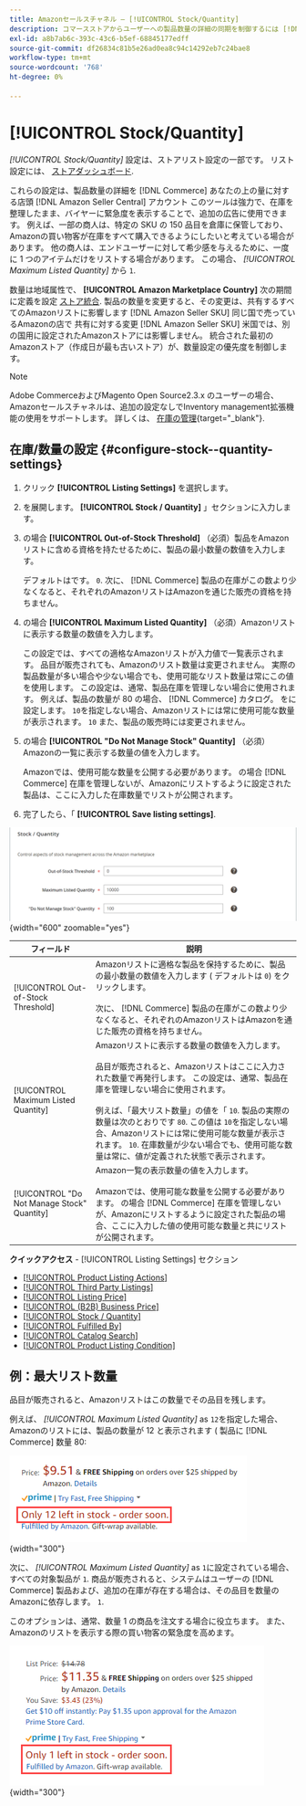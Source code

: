 ```yaml
---
title: Amazonセールスチャネル — [!UICONTROL Stock/Quantity]
description: コマースストアからユーザーへの製品数量の詳細の同期を制御するには [!DNL Amazon Seller Central] アカウントに追加する場合は、「在庫/数量」設定を更新します。
exl-id: a8b7ab6c-393c-43c6-b5ef-68845177edff
source-git-commit: df26834c81b5e26ad0ea8c94c14292eb7c24bae8
workflow-type: tm+mt
source-wordcount: '768'
ht-degree: 0%

---
```


# [!UICONTROL Stock/Quantity]

*[!UICONTROL Stock/Quantity]* 設定は、ストアリスト設定の一部です。 リスト設定には、 [ストアダッシュボード](./amazon-store-dashboard.md).

これらの設定は、製品数量の詳細を [!DNL Commerce] あなたの上の量に対する店頭 [!DNL Amazon Seller Central] アカウント このツールは強力で、在庫を整理したまま、バイヤーに緊急度を表示することで、追加の広告に使用できます。 例えば、一部の商人は、特定の SKU の 150 品目を倉庫に保管しており、Amazonの買い物客が在庫をすべて購入できるようにしたいと考えている場合があります。 他の商人は、エンドユーザーに対して希少感を与えるために、一度に 1 つのアイテムだけをリストする場合があります。 この場合、 *[!UICONTROL Maximum Listed Quantity]* から `1`.

数量は地域属性で、 **[!UICONTROL Amazon Marketplace Country]** 次の期間に定義を設定 [ストア統合](./store-integration.md). 製品の数量を変更すると、その変更は、共有するすべてのAmazonリストに影響します [!DNL Amazon Seller SKU] 同じ国で売っているAmazonの店で 共有に対する変更 [!DNL Amazon Seller SKU] 米国では、別の国用に設定されたAmazonストアには影響しません。 統合された最初のAmazonストア（作成日が最も古いストア）が、数量設定の優先度を制御します。

>[!NOTE]
>
>Adobe CommerceおよびMagento Open Source2.3.x のユーザーの場合、Amazonセールスチャネルは、追加の設定なしでInventory management拡張機能の使用をサポートします。 詳しくは、 [在庫の管理](https://docs.magento.com/user-guide/v2.3/catalog/inventory-management.html){target="_blank"}.

## 在庫/数量の設定 {#configure-stock--quantity-settings}

1. クリック **[!UICONTROL Listing Settings]** を選択します。

1. を展開します。 **[!UICONTROL Stock / Quantity]** 」セクションに入力します。

1. の場合 **[!UICONTROL Out-of-Stock Threshold]** （必須）製品をAmazonリストに含める資格を持たせるために、製品の最小数量の数値を入力します。

   デフォルトはです。 `0`. 次に、 [!DNL Commerce] 製品の在庫がこの数より少なくなると、それぞれのAmazonリストはAmazonを通じた販売の資格を持ちません。

1. の場合 **[!UICONTROL Maximum Listed Quantity]** （必須）Amazonリストに表示する数量の数値を入力します。

   この設定では、すべての適格なAmazonリストが入力値で一覧表示されます。 品目が販売されても、Amazonのリスト数量は変更されません。 実際の製品数量が多い場合や少ない場合でも、使用可能なリスト数量は常にこの値を使用します。 この設定は、通常、製品在庫を管理しない場合に使用されます。 例えば、製品の数量が 80 の場合、 [!DNL Commerce] カタログ。 をに設定します。 `10`を指定しない場合、Amazonリストには常に使用可能な数量が表示されます。 `10` また、製品の販売時には変更されません。

1. の場合 **[!UICONTROL "Do Not Manage Stock" Quantity]** （必須）Amazonの一覧に表示する数量の値を入力します。

   Amazonでは、使用可能な数量を公開する必要があります。 の場合 [!DNL Commerce] 在庫を管理しないが、Amazonにリストするように設定された製品は、ここに入力した在庫数量でリストが公開されます。

1. 完了したら、「 **[!UICONTROL Save listing settings]**.

![在庫/数量の設定](assets/amazon-stock-quantity.png){width="600" zoomable="yes"}

| フィールド | 説明 |
|---|---|
| [!UICONTROL Out-of-Stock Threshold] | Amazonリストに適格な製品を保持するために、製品の最小数量の数値を入力します ( デフォルトは `0`) をクリックします。<br><br>次に、 [!DNL Commerce] 製品の在庫がこの数より少なくなると、それぞれのAmazonリストはAmazonを通じた販売の資格を持ちません。 |
| [!UICONTROL Maximum Listed Quantity] | Amazonリストに表示する数量の数値を入力します。<br><br>品目が販売されると、Amazonリストはここに入力された数量で再発行します。 この設定は、通常、製品在庫を管理しない場合に使用されます。<br><br>例えば、「最大リスト数量」の値を「 `10`. 製品の実際の数量は次のとおりです `80`. この値は `10`を指定しない場合、Amazonリストには常に使用可能な数量が表示されます。 `10`. 在庫数量が少ない場合でも、使用可能な数量は常に、値が定義された状態で表示されます。 |
| [!UICONTROL "Do Not Manage Stock" Quantity] | Amazon一覧の表示数量の値を入力します。<br><br>Amazonでは、使用可能な数量を公開する必要があります。 の場合 [!DNL Commerce] 在庫を管理しないが、Amazonにリストするように設定された製品の場合、ここに入力した値の使用可能な数量と共にリストが公開されます。 |

**クイックアクセス** - [!UICONTROL Listing Settings] セクション

- [[!UICONTROL Product Listing Actions]](./product-listing-actions.md)
- [[!UICONTROL Third Party Listings]](./third-party-listing-settings.md)
- [[!UICONTROL Listing Price]](./listing-price.md)
- [[!UICONTROL (B2B) Business Price]](./business-pricing.md)
- [[!UICONTROL Stock / Quantity]](./stock-quantity.md)
- [[!UICONTROL Fulfilled By]](./fulfilled-by.md)
- [[!UICONTROL Catalog Search]](./catalog-search.md)
- [[!UICONTROL Product Listing Condition]](./product-listing-condition.md)

## 例：最大リスト数量

品目が販売されると、Amazonリストはこの数量でその品目を残します。

例えば、 *[!UICONTROL Maximum Listed Quantity]* as `12`を指定した場合、Amazonのリストには、製品の数量が 12 と表示されます ( 製品に [!DNL Commerce] 数量 80:

![最大リスト数量の例 1](assets/amazon-max-listed-quantity.png){width="300"}

次に、 *[!UICONTROL Maximum Listed Quantity]* as `1`に設定されている場合、すべての対象製品が `1`. 商品が販売されると、システムはユーザーの [!DNL Commerce] 製品および、追加の在庫が存在する場合は、その品目を数量のAmazonに依存します。 `1`.

このオプションは、通常、数量 1 の商品を注文する場合に役立ちます。 また、Amazonのリストを表示する際の買い物客の緊急度を高めます。

![最大リスト数量の例 2](assets/amazon-max-listed-quantity-1.png){width="300"}
